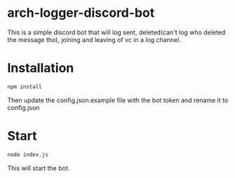 # arch-logger-discord-bot

This is a simple discord bot that will log sent, deleted(can't log who deleted the message tho), joining and leaving of vc in a log channel.

# Installation
```bash 
npm install
```
Then update the config.json.example file with the bot token and rename it to config.json

# Start
```bash
node index.js
```
This will start the bot.

